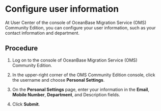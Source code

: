 # Configure user information

At User Center of the console of OceanBase Migration Service (OMS) Community Edition, you can configure your user information, such as your contact information and department. 

## Procedure

1. Log on to the console of OceanBase Migration Service (OMS) Community Edition.

2. In the upper-right corner of the OMS Community Edition console, click the username and choose **Personal Settings**.
   
3. On the **Personal Settings** page, enter your information in the **Email**, **Mobile Number**, **Department**, and Description fields.

4. Click **Submit**.